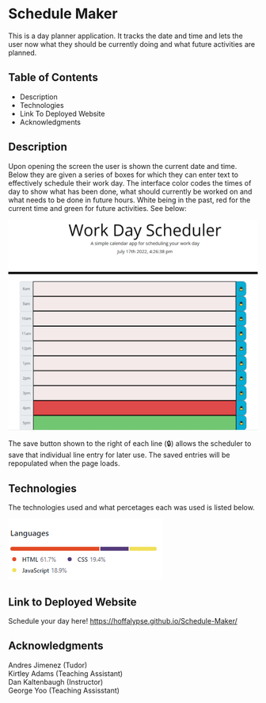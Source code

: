 # Schedule Maker
This is a day planner application. It tracks the date and time and lets the user now what they should be currently doing and what future activities are planned.  


## Table of Contents
* Description
* Technologies
* Link To Deployed Website
* Acknowledgments


## Description
Upon opening the screen the user is shown the current date and time. Below they are given a series of boxes for which they can enter text to effectively schedule their work day. The interface color codes the times of day to show what has been done, what should currently be worked on and what needs to be done in future hours. White being in the past, red for the current time and green for future activities. 
See below: 

<p align ="center">
<img src="./images/screenshot.png" alt ="scheduler">
</p>

The save button shown to the right of each line (🔒) allows the scheduler to save that individual line entry for later use. The saved entries will be repopulated when the page loads.  


## Technologies
The technologies used and what percetages each was used is listed below.

<img src = "./images/tech.PNG" alt = "languages used">


## Link to Deployed Website 
Schedule your day here!
https://hoffalypse.github.io/Schedule-Maker/


## Acknowledgments
Andres Jimenez (Tudor) <br>
Kirtley Adams (Teaching Assistant) <br>
Dan Kaltenbaugh (Instructor)<br>
George Yoo (Teaching Assisstant)